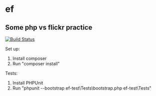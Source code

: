 ef
==

Some php vs flickr practice
---------------------------

[![Build Status](https://api.travis-ci.org/wips/ef.png)](https://travis-ci.org/wips/ef)

Set up:

1. Install composer
2. Run "composer install"

Tests:

1. Install PHPUnit
2. Run "phpunit --bootstrap ef-test\Tests\bootstrap.php ef-test\Tests"
